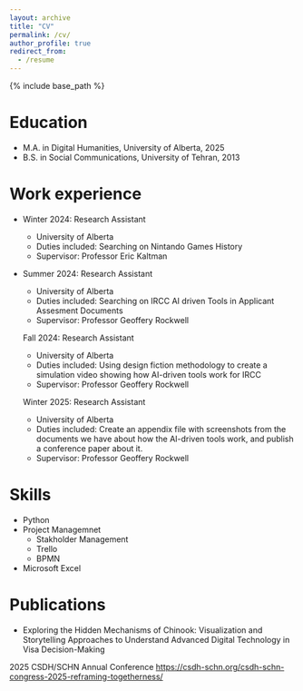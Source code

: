 ```yaml
---
layout: archive
title: "CV"
permalink: /cv/
author_profile: true
redirect_from:
  - /resume
---
```


{% include base_path %}

Education
======
* M.A. in Digital Humanities, University of Alberta, 2025
* B.S. in Social Communications, University of Tehran, 2013

Work experience
======
* Winter 2024: Research Assistant
  * University of Alberta
  * Duties included: Searching on Nintando Games History
  * Supervisor: Professor Eric Kaltman

* Summer 2024: Research Assistant
  * University of Alberta
  * Duties included: Searching on IRCC AI driven Tools in Applicant Assesment Documents 
  * Supervisor: Professor Geoffery Rockwell

  Fall 2024: Research Assistant
  * University of Alberta
  * Duties included: Using design fiction methodology to create a simulation video showing how AI-driven tools work for IRCC 
  * Supervisor: Professor Geoffery Rockwell

  Winter 2025: Research Assistant
  * University of Alberta
  * Duties included: Create an appendix file with screenshots from the documents we have about how the AI-driven tools work, and publish a conference paper about it. 
  * Supervisor: Professor Geoffery Rockwell
  
Skills
======
* Python
* Project Managemnet
  * Stakholder Management
  * Trello 
  * BPMN
* Microsoft Excel

Publications
======
 * Exploring the Hidden Mechanisms of Chinook: Visualization and Storytelling Approaches to Understand Advanced Digital Technology in Visa Decision-Making

 2025 CSDH/SCHN Annual Conference
 <https://csdh-schn.org/csdh-schn-congress-2025-reframing-togetherness/>
  